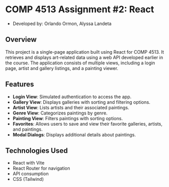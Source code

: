 # COMP 4513 Assignment #2: React
- Developed by: Orlando Ormon, Alyssa Landeta
## Overview
This project is a single-page application built using React for COMP 4513. It retrieves and displays art-related data using a web API developed earlier in the course. The application consists of multiple views, including a login page, artist and gallery listings, and a painting viewer.

## Features
- **Login View**: Simulated authentication to access the app.
- **Gallery View**: Displays galleries with sorting and filtering options.
- **Artist View**: Lists artists and their associated paintings.
- **Genre View**: Categorizes paintings by genre.
- **Painting View**: Filters paintings with sorting options.
- **Favorites**: Allows users to save and view their favorite galleries, artists, and paintings.
- **Modal Dialogs**: Displays additional details about paintings.

## Technologies Used
- React with Vite
- React Router for navigation
- API consumption
- CSS (Tailwind)
